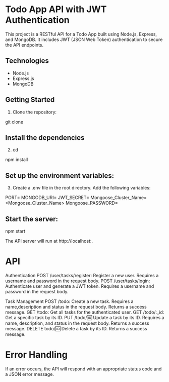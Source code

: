 # Todo App API with JWT Authentication

This project is a RESTful API for a Todo App built using Node.js, Express, and MongoDB. It includes JWT (JSON Web Token) authentication to secure the API endpoints.

## Technologies

- Node.js
- Express.js
- MongoDB

## Getting Started

1. Clone the repository:


git clone <repository-url>

## Install the dependencies

2. cd <path>

npm install

##  Set up the environment variables:
3. Create a .env file in the root directory.
Add the following variables:

PORT=<port-number>
MONGODB_URI=<mongodb-connection-string>
JWT_SECRET=<jwt-secret-key>
Mongoose_Cluster_Name=<Mongoose_Cluster_Name>
Mongoose_PASSWORD=<Password>

## Start the server:
npm start

The API server will run at http://localhost:<port-number>.


# API

Authentication
POST /user/tasks/register: Register a new user. Requires a username and password in the request body.
POST /user/tasks/login: Authenticate user and generate a JWT token. Requires a username and password in the request body.

Task Management
POST /todo: Create a new task. Requires a name,description and status  in the request body. Returns a success message.
GET /todo: Get all tasks for the authenticated user.
GET /todo/:_id: Get a specific task by its ID.
PUT /todo/:id: Update a task by its ID. Requires a name, description, and status in the request body. Returns a success message.
DELETE todo/:id: Delete a task by its ID. Returns a success message.

# Error Handling
If an error occurs, the API will respond with an appropriate status code and a JSON error message.
